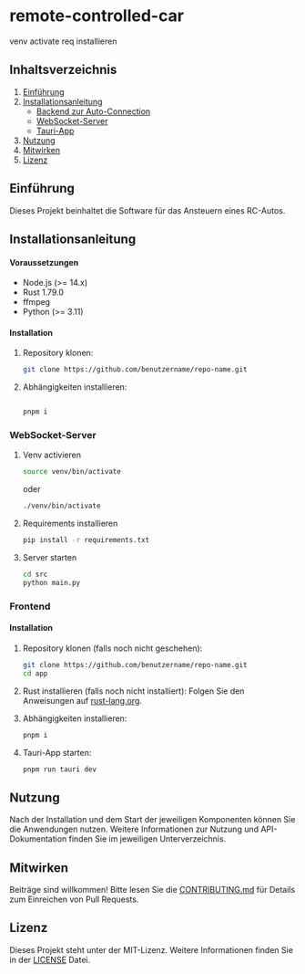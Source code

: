 # remote-controlled-car

venv activate
req installieren

## Inhaltsverzeichnis
1. [Einführung](#einführung)
2. [Installationsanleitung](#installationsanleitung)
    - [Backend zur Auto-Connection](#backend-zur-auto-connection)
    - [WebSocket-Server](#websocket-server)
    - [Tauri-App](#tauri-app)
3. [Nutzung](#nutzung)
4. [Mitwirken](#mitwirken)
5. [Lizenz](#lizenz)

## Einführung
Dieses Projekt beinhaltet die Software für das Ansteuern eines RC-Autos.
## Installationsanleitung

#### Voraussetzungen
- Node.js (>= 14.x)
- Rust 1.79.0
- ffmpeg
- Python (>= 3.11)

#### Installation
1. Repository klonen:
    ```bash
    git clone https://github.com/benutzername/repo-name.git
    ```

2. Abhängigkeiten installieren:
    ```bash
   
    pnpm i
    ```

### WebSocket-Server 

1. Venv activieren
   ```bash
   source venv/bin/activate
   ```
   oder 
   ```bash
   ./venv/bin/activate 
      ```
2. Requirements installieren
   ```bash
   pip install -r requirements.txt 
   ```
3. Server starten
   ```bash
   cd src
   python main.py
   ```

### Frontend

#### Installation
1. Repository klonen (falls noch nicht geschehen):
    ```bash
    git clone https://github.com/benutzername/repo-name.git
    cd app
    ```

2. Rust installieren (falls noch nicht installiert):
   Folgen Sie den Anweisungen auf [rust-lang.org](https://www.rust-lang.org/).


3. Abhängigkeiten installieren:
    ```bash
    pnpm i
    ```

4. Tauri-App starten:
    ```bash
    pnpm run tauri dev
    ```
   
## Nutzung
Nach der Installation und dem Start der jeweiligen Komponenten können Sie die Anwendungen nutzen. Weitere Informationen zur Nutzung und API-Dokumentation finden Sie im jeweiligen Unterverzeichnis.

## Mitwirken
Beiträge sind willkommen! Bitte lesen Sie die [CONTRIBUTING.md](CONTRIBUTING.md) für Details zum Einreichen von Pull Requests.

## Lizenz
Dieses Projekt steht unter der MIT-Lizenz. Weitere Informationen finden Sie in der [LICENSE](LICENSE) Datei.
